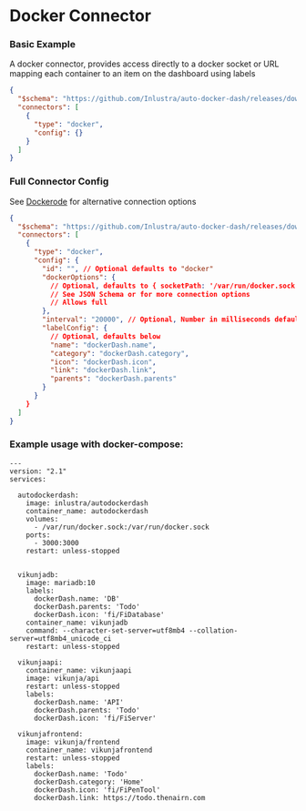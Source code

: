 # Docker Connector

### Basic Example

A docker connector, provides access directly to a docker socket or URL mapping each container to an item on the dashboard using labels


```json
{
  "$schema": "https://github.com/Inlustra/auto-docker-dash/releases/download/v2.1.0/schema.json",
  "connectors": [
    {
      "type": "docker",
      "config": {}
    }
  ]
}
```

### Full Connector Config

See [Dockerode](https://www.npmjs.com/package/dockerode) for alternative connection options

```json
{
  "$schema": "https://github.com/Inlustra/auto-docker-dash/releases/download/v2.1.0/schema.json",
  "connectors": [
    {
      "type": "docker",
      "config": {
        "id": "", // Optional defaults to "docker"
        "dockerOptions": {
          // Optional, defaults to { socketPath: '/var/run/docker.sock' }
          // See JSON Schema or for more connection options
          // Allows full
        },
        "interval": "20000", // Optional, Number in milliseconds defaults to 20 seconds
        "labelConfig": {
          // Optional, defaults below
          "name": "dockerDash.name",
          "category": "dockerDash.category",
          "icon": "dockerDash.icon",
          "link": "dockerDash.link",
          "parents": "dockerDash.parents"
        }
      }
    }
  ]
}
```

### Example usage with docker-compose:

```
---
version: "2.1"
services:

  autodockerdash:
    image: inlustra/autodockerdash
    container_name: autodockerdash
    volumes:
      - /var/run/docker.sock:/var/run/docker.sock
    ports:
      - 3000:3000
    restart: unless-stopped


  vikunjadb:
    image: mariadb:10
    labels:
      dockerDash.name: 'DB'
      dockerDash.parents: 'Todo'
      dockerDash.icon: 'fi/FiDatabase'
    container_name: vikunjadb
    command: --character-set-server=utf8mb4 --collation-server=utf8mb4_unicode_ci
    restart: unless-stopped

  vikunjaapi:
    container_name: vikunjaapi
    image: vikunja/api
    restart: unless-stopped
    labels:
      dockerDash.name: 'API'
      dockerDash.parents: 'Todo'
      dockerDash.icon: 'fi/FiServer'

  vikunjafrontend:
    image: vikunja/frontend
    container_name: vikunjafrontend
    restart: unless-stopped
    labels:
      dockerDash.name: 'Todo'
      dockerDash.category: 'Home'
      dockerDash.icon: 'fi/FiPenTool'
      dockerDash.link: https://todo.thenairn.com
```

